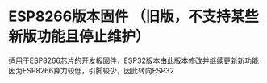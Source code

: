 # ESP8266版本固件 （旧版，不支持某些新版功能且停止维护）

适用于ESP8266芯片的开发板固件，ESP32版本由此版本修改并继续更新新功能
因为ESP8266算力较低，引脚较少，因此转向ESP32
